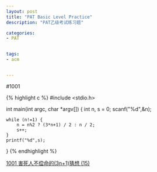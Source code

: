 ```yaml
---
layout: post
title: "PAT Basic Level Practice"
description: "PAT乙级考试练习题"

categories:
- PAT


tags:
- acm 


---
```


#1001

{% highlight c %}
#include <stdio.h>

int main(int argc, char *argv[]) 
{
    int n, s = 0;
    scanf("%d",&n);
    
    while (n!=1) {
        n = n%2 ? (3*n+1) / 2 : n / 2;
        s++;
    }
    printf("%d",s);
}
{% endhighlight %}

[1001 害死人不偿命的(3n+1)猜想 (15)](http://www.patest.cn/contests/pat-b-practise/1001)
